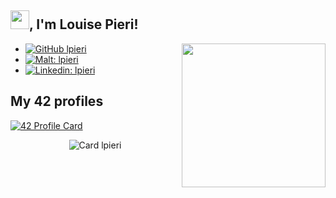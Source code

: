 <h2><img src="https://media.giphy.com/media/MPxg9U887PS0B8XT4J/giphy.gif" width="30">, I'm Louise Pieri!</h2>

<img align='right' src="https://media.giphy.com/media/L1R1tvI9svkIWwpVYr/giphy.gif" width="230">
<!-- <img align='right' src="https://media.giphy.com/media/wr82LOt9GX2RXc5Zf2/giphy.gif" width="230"> -->


 - [![GitHub lpieri](https://img.shields.io/github/followers/lpieri?label=follow&style=social)](https://github.com/lpieri)
 - [![Malt: lpieri](https://img.shields.io/badge/Malt-lpieri-red?style=flat-square&logo=Malt&logoColor=white&link=https://www.malt.fr/profile/lpieri)](https://www.malt.fr/profile/lpieri)
 - [![Linkedin: lpieri](https://img.shields.io/badge/-lpieri-blue?style=flat-square&logo=Linkedin&logoColor=white&link=https://www.linkedin.com/in/lpieri/)](https://www.linkedin.com/in/lpieri/)

## My 42 profiles

 [![42 Profile Card](https://1337-readme.vercel.app/api/profile?cursus=42cursus&dark=true&email=hide&leet_logo=hide&login=lpieri)](https://github.com/mohouyizme/1337-readme)

<p align="center">

  <img alt="Card lpieri" src="https://1337-readme.vercel.app/api/profile?cursus=42cursus&dark=true&email=hide&leet_logo=hide&login=lpieri" />
</p>
